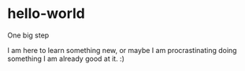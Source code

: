 # hello-world
One big step

I am here to learn something new, or maybe I am procrastinating doing something I am already good at it. 
:)
